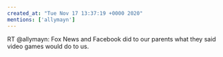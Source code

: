 ```yaml
---
created_at: "Tue Nov 17 13:37:19 +0000 2020"
mentions: ['allymayn']
---
```


RT @allymayn: Fox News and Facebook did to our parents what they said video games would do to us.